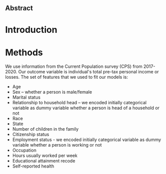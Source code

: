 ## Abstract
# Introduction
# Methods
We use information from the Current Population survey (CPS) from 2017-2020. Our outcome variable is individual's total pre-tax personal income or losses. The set of features that we used to fit our models is:   
* Age   
* Sex – whether a person is male/female 
* Marital status 
* Relationship to household head – we encoded initially categorical variable as dummy variable whether a person is head of a household or not 
* Race 
* State 
* Number of children in the family 
* Citizenship status 
* Employment status - we encoded initially categorical variable as dummy variable whether a person is working or not 
* Occupation 
* Hours usually worked per week 
* Educational attainment recode 
* Self-reported health 
